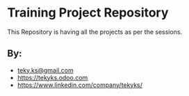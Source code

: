 # Training Project Repository

This Repository is having all the projects as per the sessions.



## By: 
   - teky.ks@gmail.com 
   - https://tekyks.odoo.com
   - https://www.linkedin.com/company/tekyks/

